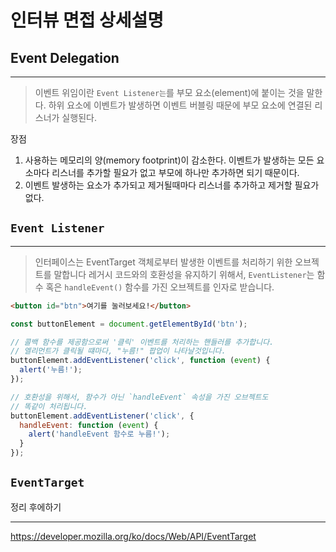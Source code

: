 # 인터뷰 면접 상세설명


## Event Delegation
___
>이벤트 위임이란 `Event Listener는`를 부모 요소(element)에 붙이는 것을 말한다. 하위 요소에 이벤트가 발생하면 이벤트 버블링 때문에 부모 요소에 연결된 리스너가 실행된다.

장점
1. 사용하는 메모리의 양(memory footprint)이 감소한다. 이벤트가 발생하는 모든 요소마다 리스너를 추가할 필요가 없고 부모에 하나만 추가하면 되기 때문이다.
2. 이벤트 발생하는 요소가 추가되고 제거될때마다 리스너를 추가하고 제거할 필요가 없다.


## `Event Listener`
___
  >인터페이스는 EventTarget 객체로부터 발생한 이벤트를  처리하기 위한 오브젝트를 말합니다
  레거시 코드와의 호환성을 유지하기 위해서, `EventListener`는 함수 혹은 `handleEvent()` 함수를 가진 오브젝트를 인자로 받습니다.


```html
<button id="btn">여기를 눌러보세요!</button>
```
```js
const buttonElement = document.getElementById('btn');

// 콜백 함수를 제공함으로써 '클릭' 이벤트를 처리하는 핸들러를 추가합니다.
// 엘리먼트가 클릭될 떄마다, "누름!" 팝업이 나타날것입니다.
buttonElement.addEventListener('click', function (event) {
  alert('누름!');
});

// 호환성을 위해서, 함수가 아닌 `handleEvent` 속성을 가진 오브젝트도
// 똑같이 처리됩니다.
buttonElement.addEventListener('click', {
  handleEvent: function (event) {
    alert('handleEvent 함수로 누름!');
  }
});
```

## `EventTarget`
정리 후에하기
___
https://developer.mozilla.org/ko/docs/Web/API/EventTarget

